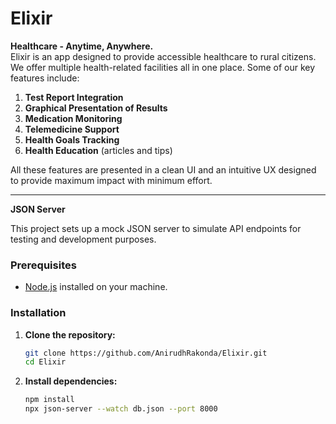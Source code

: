 # Elixir

**Healthcare - Anytime, Anywhere.**  
Elixir is an app designed to provide accessible healthcare to rural citizens. We offer multiple health-related facilities all in one place. Some of our key features include:

1. **Test Report Integration**
2. **Graphical Presentation of Results**
3. **Medication Monitoring**
4. **Telemedicine Support**
5. **Health Goals Tracking**
6. **Health Education** (articles and tips)

All these features are presented in a clean UI and an intuitive UX designed to provide maximum impact with minimum effort.

---

**JSON Server**

This project sets up a mock JSON server to simulate API endpoints for testing and development purposes.

### Prerequisites

- [Node.js](https://nodejs.org/) installed on your machine.

### Installation

1. **Clone the repository:**
   ```bash
   git clone https://github.com/AnirudhRakonda/Elixir.git
   cd Elixir
2. **Install dependencies:**
   ```bash
   npm install
   npx json-server --watch db.json --port 8000

